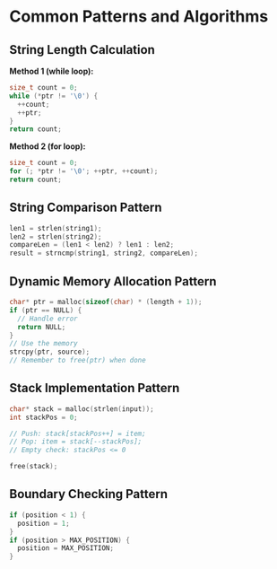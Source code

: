 # Common Patterns and Algorithms

## String Length Calculation

**Method 1 (while loop):**
```c
size_t count = 0;
while (*ptr != '\0') {
  ++count;
  ++ptr;
}
return count;
```

**Method 2 (for loop):**
```c
size_t count = 0;
for (; *ptr != '\0'; ++ptr, ++count);
return count;
```

## String Comparison Pattern
```c
len1 = strlen(string1);
len2 = strlen(string2);
compareLen = (len1 < len2) ? len1 : len2;
result = strncmp(string1, string2, compareLen);
```

## Dynamic Memory Allocation Pattern
```c
char* ptr = malloc(sizeof(char) * (length + 1));
if (ptr == NULL) {
  // Handle error
  return NULL;
}
// Use the memory
strcpy(ptr, source);
// Remember to free(ptr) when done
```

## Stack Implementation Pattern
```c
char* stack = malloc(strlen(input));
int stackPos = 0;

// Push: stack[stackPos++] = item;
// Pop: item = stack[--stackPos];
// Empty check: stackPos <= 0

free(stack);
```

## Boundary Checking Pattern
```c
if (position < 1) {
  position = 1;
}
if (position > MAX_POSITION) {
  position = MAX_POSITION;
}
```